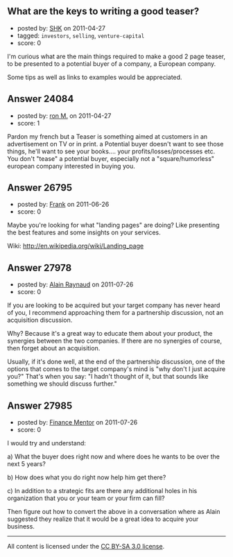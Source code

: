 ## What are the keys to writing a good teaser?

- posted by: [SHK](https://stackexchange.com/users/-1/10029-shk) on 2011-04-27
- tagged: `investors`, `selling`, `venture-capital`
- score: 0

I'm curious what are the main things required to make a good 2 page teaser, to be presented to a potential buyer of a company, a European company.

Some tips as well as links to examples would be appreciated.


## Answer 24084

- posted by: [ron M.](https://stackexchange.com/users/-1/2122-ron-m) on 2011-04-27
- score: 1

Pardon my french but a Teaser is something aimed at customers in an advertisement on TV or in print. a Potential buyer doesn't want to see those things, he'll want to see your books.... your profits/losses/processes etc. You don't "tease" a potential buyer, especially not a "square/humorless" european company interested in buying you.


## Answer 26795

- posted by: [Frank](https://stackexchange.com/users/-1/11531-frank) on 2011-06-26
- score: 0

Maybe you're looking for what "landing pages" are doing? Like presenting the best features and some insights on your services.

Wiki: http://en.wikipedia.org/wiki/Landing_page


## Answer 27978

- posted by: [Alain Raynaud](https://stackexchange.com/users/-1/502-alain-raynaud) on 2011-07-26
- score: 0

If you are looking to be acquired but your target company has never heard of you, I recommend approaching them for a partnership discussion, not an acquisition discussion.

Why? Because it's a great way to educate them about your product, the synergies between the two companies. If there are no synergies of course, then forget about an acquisition.

Usually, if it's done well, at the end of the partnership discussion, one of the options that comes to the target company's mind is "why don't I just acquire you?" That's when you say: "I hadn't thought of it, but that sounds like something we should discuss further."


## Answer 27985

- posted by: [Finance Mentor](https://stackexchange.com/users/-1/11741-finance-mentor) on 2011-07-26
- score: 0

I would try and understand: 

a) What the buyer does right now and where does he wants to be over the next 5 years?

b) How does what you do right now help him get there?

c) In addition to a strategic fits are there any additional holes in his organization that you or your team or your firm can fill?

Then figure out how to convert the above in a conversation where as Alain suggested they realize that it would be a great idea to acquire your business. 



---

All content is licensed under the [CC BY-SA 3.0 license](https://creativecommons.org/licenses/by-sa/3.0/).
